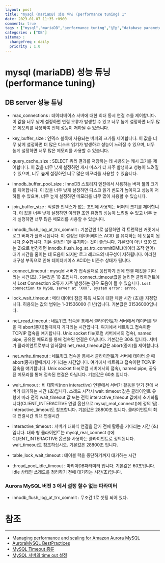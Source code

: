 ```yaml
---
layout: post
title: "mysql (mariaDB) 성능 튜닝 (performance tuning) 1"
date: 2023-01-07 11:35 +0900
comments: true
tags : ["mysql","mariaDB","performance tuning","성능","database parameters","HikariCP","Aurora MySQL"]
categories : ["DB"]
sitemap :
  changefreq : daily
  priority : 1.0
---
```


# mysql (mariaDB) 성능 튜닝 (performance tuning) 
## DB server 성능 튜닝

* max_connections : 데이터베이스 서버에 대한 최대 동시 연결 수를 제어합니다. 
이 값을 너무 낮게 설정하면 연결 오류가 발생할 수 있고 너무 높게 설정하면 너무 많은 메모리를 사용하여 전체 성능이 저하될 수 있습니다.

* key_buffer_size : 인덱스 블록에 사용되는 버퍼의 크기를 제어합니다. 
이 값을 너무 낮게 설정하면 더 많은 디스크 읽기가 발생하고 성능이 느려질 수 있으며, 너무 높게 설정하면 너무 많은 메모리를 사용할 수 있습니다.

* query_cache_size : SELECT 쿼리 결과를 저장하는 데 사용되는 캐시 크기를 제어합니다. 
이 값을 너무 낮게 설정하면 캐시 미스가 더 자주 발생하고 성능이 느려질 수 있으며, 너무 높게 설정하면 너무 많은 메모리를 사용할 수 있습니다.

* innodb_buffer_pool_size : InnoDB 스토리지 엔진에서 사용하는 버퍼 풀의 크기를 제어합니다. 
이 값을 너무 낮게 설정하면 디스크 읽기 빈도가 높아지고 성능이 저하될 수 있으며, 너무 높게 설정하면 메모리를 너무 많이 사용할 수 있습니다.

* join_buffer_size : 적절한 인덱스가 없는 조인에 사용되는 버퍼의 크기를 제어합니다. 
이 값을 너무 낮게 설정하면 이러한 조인 유형의 성능이 느려질 수 있고 너무 높게 설정하면 너무 많은 메모리를 사용할 수 있습니다.

* innodb_flush_log_at_trx_commit : 기본값인 1로 설정하면 각 트랜잭션 커밋에서 로그 버퍼가 플러시됩니다. 
이 설정은 데이터베이스 ACID 를 유지하는 데 도움이 됩니다.준수합니다. 기본 설정인 1을 유지하는 것이 좋습니다. 
기본값이 아닌 값(0 또는 2)으로 변경하면 innodb_flush_log_at_trx_commitDML(데이터 조작 언어) 대기 시간을 줄이는 데 도움이 되지만 로그 레코드의 내구성이 저하됩니다. 
이러한 내구성 부족으로 인해 데이터베이스 ACID는 비준수 상태가 됩니다.

* connect_timeout : mysqld 서버가 접속실패로 응답하기 전에 연결 패킷을 기다리는 시간(초). 기본값은 10 초입니다. 
connect_timeout값을 늘리면 클라이언트에서 Lost Connection 오류가 자주 발생하는 경우 도움이 될 수 있습니다. 
`Lost connection to MySQL server at 'XXX', system error: errno.`

* lock_wait_timeout : 메타 데이터 잠금 획득 시도에 대한 제한 시간 (초)을 지정합니다. 허용되는 값의 범위는 1-31536000 (1 년)입니다. 기본값은 31536000입니다.

* net_read_timeout : 네트워크 접속을 통해서 클라이언트가 서버에서 데이터를 받을 때 abort(중지)될때까지 기다리는 시간입니다. 여기에서 네트워크 접속이란 TCP/IP 접속을 얘기합니다. 
Unix socket file(로컬 서버에서의 접속), named pipe, 공유된 메모리를 통해 접속된 연결은 아닙니다. 기본값은 30초 입니다. 서버가 클라이언트로부터 읽혀질때 net_read_timeout값은 abort(중지)를 제어합니다.

* net_write_timeout : 네트워크 접속을 통해서 클라이언트가 서버에 데이터 쓸 때 abort(중지)될때까지 기다리는 시간입니다. 여기에서 네트워크 접속이란 TCP/IP 접속을 얘기합니다. 
Unix socket file(로컬 서버에서의 접속), named pipe, 공유된 메모리를 통해 접속된 연결은 아닙니다. 기본값은 60초 입니다.

* wait_timeout : 비 대화식(non interactive) 연결에서 서버가 활동을 닫기 전에 서버가 대기하는 시간 (초)입니다.
스레드 시작시 wait_timeout 값은 클라이언트 유형에 따라 전역 wait_timeout 값 또는 전역 interactive_timeout 값에서 초기화됩니다(CLIENT_INTERACTIVE 연결 옵션으로 mysql_real_connect()에 정의 됨).
interactive_timeout도 참조합니다. 기본값은 28800초 입니다. 클라이언트의 최대 연결시간  최대 연결시간

* interactive_timeout : 서버가 대화식 연결을 닫기 전에 활동을 기다리는 시간 (초)입니다. 
대화 형 클라이언트는 mysql_real_connect ()에 CLIENT_INTERACTIVE 옵션을 사용하는 클라이언트로 정의됩니다. wait_timeout도 참조하십시오. 기본값은 28800초 입니다.

* table_lock_wait_timeout : 테이블 락을 중단하기까지 대기하는 시간

* thread_pool_idle_timeout : 마리아DB파라미터 입니다. 기본값은 60초입니다. idle 상태인 쓰레드를 정리하기 전에 대기하는 시간(초)입니다.




### Aurora MySQL 버전 3 에서 설정 할수 없는 파라미터
* innodb_flush_log_at_trx_commit : 무조건 1로 셋팅 되어 있다.



# 참조

-----

* [Managing performance and scaling for Amazon Aurora MySQL](https://docs.aws.amazon.com/AmazonRDS/latest/AuroraUserGuide/AuroraMySQL.Managing.Performance.html)
* [AuroraMySQL BestPractices](https://docs.aws.amazon.com/AmazonRDS/latest/AuroraUserGuide/AuroraMySQL.BestPractices.html#AuroraMySQL.BestPractices.Avoiding)
* [MySQL Timeout 종류](https://myinfrabox.tistory.com/192)
* [MySQL 서버의 time out 설정](https://m.blog.naver.com/PostView.naver?isHttpsRedirect=true&blogId=bomyzzang&logNo=221550485417)
